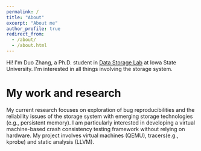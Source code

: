 ```yaml
---
permalink: /
title: "About"
excerpt: "About me"
author_profile: true
redirect_from: 
  - /about/
  - /about.html
---
```


Hi! I'm Duo Zhang, a Ph.D. student in [Data Storage Lab](https://www.ece.iastate.edu/~mai/lab/dsl.html) at Iowa State University. I'm interested in all things involving the storage system. 

My work and research
======
My current research focuses on exploration of bug reproducibilities and the reliability issues of the storage system with emerging storage technologies (e.g., persistent memory). I am particularly interested in developing a virtual machine-based crash consistency testing framework without relying on hardware. My project involves virtual machines (QEMU), tracers(e.g., kprobe) and static analysis (LLVM).
